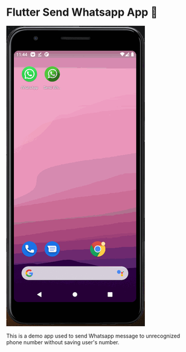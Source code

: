 # Flutter Send Whatsapp App 💬

![Finished App](https://github.com/Edenik/Images/blob/master/Send%20Whatsapp%20Message.gif)



This is a demo app used to send Whatsapp message to unrecognized phone number without saving user's number.

